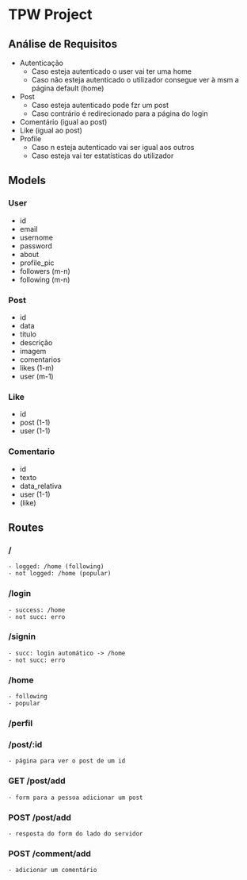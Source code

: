 # TPW Project

## Análise de Requisitos
- Autenticação
	- Caso esteja autenticado o user vai ter uma home
	- Caso não esteja autenticado o utilizador consegue ver à msm a página default (home)
- Post
	- Caso esteja autenticado pode fzr um post
	- Caso contrário é redirecionado para a página do login
- Comentário (igual ao post)
- Like (igual ao post)
- Profile
	- Caso n esteja autenticado vai ser igual aos outros
	- Caso esteja vai ter estatísticas do utilizador

## Models

### User
- id
- email 
- usernome
- password
- about
- profile_pic
- followers (m-n)
- following (m-n)

### Post
- id
- data
- titulo
- descrição
- imagem 
- comentarios
- likes (1-m)
- user (m-1)

### Like
- id 
- post (1-1)
- user (1-1)

### Comentario
- id
- texto
- data_relativa
- user (1-1)
- (like)

## Routes
### /
	- logged: /home (following)
	- not logged: /home (popular)
### /login
	- success: /home
	- not succ: erro
### /signin
	- succ: login automático -> /home
	- not succ: erro
### /home
	- following
	- popular
### /perfil

### /post/:id
	- página para ver o post de um id

### GET /post/add
	- form para a pessoa adicionar um post

### POST /post/add
	- resposta do form do lado do servidor

### POST /comment/add
	- adicionar um comentário
